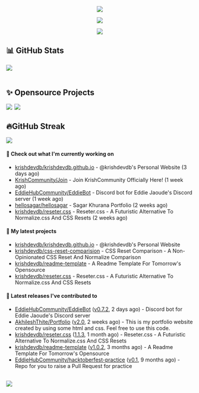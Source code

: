 <div align="center">
<img src="https://readme-typing-svg.herokuapp.com?size=50&center=true&vCenter=true&width=800&height=100&lines=Hello+World+%F0%9F%91%8B;Bonjour+tout+le+monde+%F0%9F%91%8B;Hallo+Welt%F0%9F%91%8B;Hello+World%F0%9F%91%8B">
<p>
<a href="#projects">
<img src="https://img.shields.io/github/stars/krishdevdb?affiliations=OWNER%2CCOLLABORATOR&logo=github&style=for-the-badge&label=Star">
</a>
</p>
<img src="https://cardivo.vercel.app/api?name=Krish%20Dev%20DB&description=A%20Open%20Source%20Developer%0A&image=https%3A%2F%2Favatars.githubusercontent.com%2Fu%2F76587897%3Fv%3D4&site=https%3A%2F%2Fgithub.com%2Fkrishdevdb%2F&instagram=krishdevdb&linkedin=krish-dev-db-02a387206&github=krishdevdb&twitter=krishdevdb&pattern=leaf&backgroundColor=%23ecf0f1&colorPattern=%23eaeaea">
<br>
</div>

<div>
<h2 id="stats">📊 GitHub Stats</h2>
<img src="https://github-readme-stats.vercel.app/api?username=krishdevdb&show_icons=true&count_private=true">
</div>

<div>
<br>
<h2 id="projects"> ✨ Opensource Projects</h2>
<a href="https://github.com/krishdevdb/reseter.css"><img src="https://github-readme-stats.vercel.app/api/pin/?username=krishdevdb&repo=reseter.css&show_icons=true&count_private=true&layout=compact"></a>&#8198;
<a href="https://github.com/krishdevdb/readme-template"><img src="https://github-readme-stats.vercel.app/api/pin/?username=krishdevdb&repo=readme-template&show_icons=true&count_private=true&layout=compact"></a>
</div>

<div>
<h2 id="streak">🔥GitHub Streak</h2>
<img src="https://github-readme-streak-stats.herokuapp.com/?user=krishdevdb">
<br>
</div>

#### 👷 Check out what I'm currently working on

- [krishdevdb/krishdevdb.github.io](https://github.com/krishdevdb/krishdevdb.github.io) - @krishdevdb&#39;s Personal Website (3 days ago)
- [KrishCommunity/Join](https://github.com/KrishCommunity/Join) - Join KrishCommunity Officially Here! (1 week ago)
- [EddieHubCommunity/EddieBot](https://github.com/EddieHubCommunity/EddieBot) - Discord bot for Eddie Jaoude&#39;s Discord server (1 week ago)
- [hellosagar/hellosagar](https://github.com/hellosagar/hellosagar) - Sagar Khurana Portfolio (2 weeks ago)
- [krishdevdb/reseter.css](https://github.com/krishdevdb/reseter.css) - Reseter.css - A Futuristic Alternative To Normalize.css And CSS Resets (2 weeks ago)

#### 🌱 My latest projects

- [krishdevdb/krishdevdb.github.io](https://github.com/krishdevdb/krishdevdb.github.io) - @krishdevdb&#39;s Personal Website
- [krishdevdb/css-reset-comparision](https://github.com/krishdevdb/css-reset-comparision) - CSS Reset Comparison - A Non-Opinionated CSS Reset And Normalize Comparison
- [krishdevdb/readme-template](https://github.com/krishdevdb/readme-template) - A Readme Template For Tomorrow&#39;s Opensource
- [krishdevdb/reseter.css](https://github.com/krishdevdb/reseter.css) - Reseter.css - A Futuristic Alternative To Normalize.css And CSS Resets

#### 🔭 Latest releases I've contributed to

- [EddieHubCommunity/EddieBot](https://github.com/EddieHubCommunity/EddieBot) ([v0.7.2](https://github.com/EddieHubCommunity/EddieBot/releases/tag/v0.7.2), 2 days ago) - Discord bot for Eddie Jaoude&#39;s Discord server
- [AkhileshThite/Portfolio](https://github.com/AkhileshThite/Portfolio) ([v2.0](https://github.com/AkhileshThite/Portfolio/releases/tag/v2.0), 2 weeks ago) - This is my portfolio website created by using some html and css. Feel free to use this code.
- [krishdevdb/reseter.css](https://github.com/krishdevdb/reseter.css) ([1.1.3](https://github.com/krishdevdb/reseter.css/releases/tag/1.1.3), 1 month ago) - Reseter.css - A Futuristic Alternative To Normalize.css And CSS Resets
- [krishdevdb/readme-template](https://github.com/krishdevdb/readme-template) ([v1.0.2](https://github.com/krishdevdb/readme-template/releases/tag/v1.0.2), 3 months ago) - A Readme Template For Tomorrow&#39;s Opensource
- [EddieHubCommunity/hacktoberfest-practice](https://github.com/EddieHubCommunity/hacktoberfest-practice) ([v0.1](https://github.com/EddieHubCommunity/hacktoberfest-practice/releases/tag/v0.1), 9 months ago) - Repo for you to raise a Pull Request for practice

<br>

<img align="center" src="https://activity-graph.herokuapp.com/graph?username=krishdevdb&hide_border=true&area=true&point=transparent">
